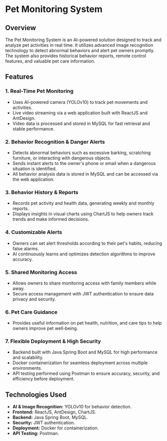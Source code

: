 # Pet Monitoring System

## Overview
The Pet Monitoring System is an AI-powered solution designed to track and analyze pet activities in real time. It utilizes advanced image recognition technology to detect abnormal behaviors and alert pet owners promptly. The system also provides historical behavior reports, remote control features, and valuable pet care information.

## Features

### 1. Real-Time Pet Monitoring
- Uses AI-powered camera (YOLOv10) to track pet movements and activities.
- Live video streaming via a web application built with ReactJS and AntDesign.
- Video data is processed and stored in MySQL for fast retrieval and stable performance.

### 2. Behavior Recognition & Danger Alerts
- Detects abnormal behaviors such as excessive barking, scratching furniture, or interacting with dangerous objects.
- Sends instant alerts to the owner's phone or email when a dangerous situation is identified.
- All behavior analysis data is stored in MySQL and can be accessed via the web application.

### 3. Behavior History & Reports
- Records pet activity and health data, generating weekly and monthly reports.
- Displays insights in visual charts using ChartJS to help owners track trends and make informed decisions.

### 4. Customizable Alerts
- Owners can set alert thresholds according to their pet's habits, reducing false alarms.
- AI continuously learns and optimizes detection algorithms to improve accuracy.

### 5. Shared Monitoring Access
- Allows owners to share monitoring access with family members while away.
- Secure access management with JWT authentication to ensure data privacy and security.

### 6. Pet Care Guidance
- Provides useful information on pet health, nutrition, and care tips to help owners improve pet well-being.

### 7. Flexible Deployment & High Security
- Backend built with Java Spring Boot and MySQL for high performance and scalability.
- Docker containerization for seamless deployment across multiple environments.
- API testing performed using Postman to ensure accuracy, security, and efficiency before deployment.

## Technologies Used
- **AI & Image Recognition:** YOLOv10 for behavior detection.
- **Frontend:** ReactJS, AntDesign, ChartJS.
- **Backend:** Java Spring Boot, MySQL.
- **Security:** JWT authentication.
- **Deployment:** Docker for containerization.
- **API Testing:** Postman.
